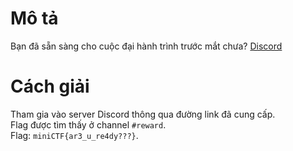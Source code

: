 # Mô tả
Bạn đã sẵn sàng cho cuộc đại hành trình trước mắt chưa? [Discord](https://discord.com/invite/Tw9AKXFqzF)
# Cách giải
Tham gia vào server Discord thông qua đường link đã cung cấp.<br>
Flag được tìm thấy ở channel ```#reward```.<br>
Flag: ```miniCTF{ar3_u_re4dy???}```.
